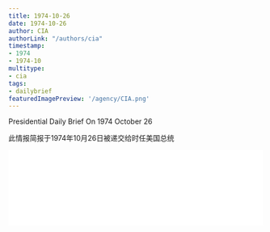 ```yaml
---
title: 1974-10-26
date: 1974-10-26
author: CIA 
authorLink: "/authors/cia"
timestamp: 
- 1974
- 1974-10
multitype: 
- cia
tags: 
- dailybrief
featuredImagePreview: '/agency/CIA.png'
---
```



Presidential Daily Brief On 1974 October 26

此情报简报于1974年10月26日被递交给时任美国总统

<!--more-->





<div id="over" style="width:100%; overflow:hidden"> <iframe id="sFrame" name="sFrame" frameborder="no" border="0"  allowfullscreen marginwidth="0" scrolling="no" src = " /CIA/1974-10-26.html "  style = " position:absulute; width: 806px; top: 300;" > </iframe> </div>